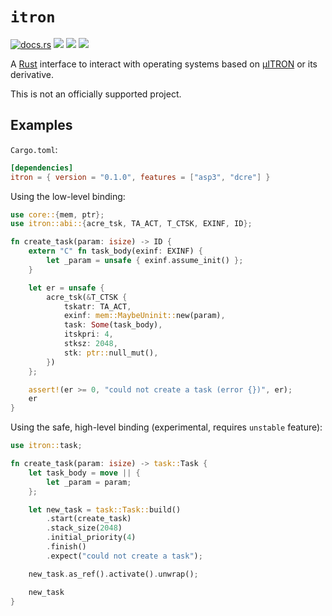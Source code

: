 # `itron`

<a href="https://docs.rs/itron/"><img src="https://docs.rs/itron/badge.svg" alt="docs.rs"></a> <a href="https://solid-rs.github.io/itron-rs/doc/itron_asp3/index.html" label="Per-kernel documentation"><img src="https://solid-rs.github.io/itron-rs/doc/badge.svg"></a> <a href="https://crates.io/crates/itron"><img src="https://img.shields.io/crates/v/itron"></a> <img src="https://img.shields.io/badge/license-MIT%2FApache--2.0-blue">

A [Rust] interface to interact with operating systems based on [μITRON] or its derivative.

[Rust]: https://www.rust-lang.org/
[μITRON]: http://ertl.jp/ITRON/SPEC/mitron4-e.html

This is not an officially supported project.

## Examples

`Cargo.toml`:

```toml
[dependencies]
itron = { version = "0.1.0", features = ["asp3", "dcre"] }
```

Using the low-level binding:

```rust
use core::{mem, ptr};
use itron::abi::{acre_tsk, TA_ACT, T_CTSK, EXINF, ID};

fn create_task(param: isize) -> ID {
    extern "C" fn task_body(exinf: EXINF) {
        let _param = unsafe { exinf.assume_init() };
    }

    let er = unsafe {
        acre_tsk(&T_CTSK {
            tskatr: TA_ACT,
            exinf: mem::MaybeUninit::new(param),
            task: Some(task_body),
            itskpri: 4,
            stksz: 2048,
            stk: ptr::null_mut(),
        })
    };

    assert!(er >= 0, "could not create a task (error {})", er);
    er
}
```

Using the safe, high-level binding (experimental, requires `unstable` feature):

```rust
use itron::task;

fn create_task(param: isize) -> task::Task {
    let task_body = move || {
        let _param = param;
    };

    let new_task = task::Task::build()
        .start(create_task)
        .stack_size(2048)
        .initial_priority(4)
        .finish()
        .expect("could not create a task");

    new_task.as_ref().activate().unwrap();

    new_task
}
```
